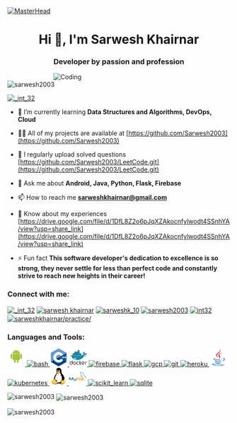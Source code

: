 [![MasterHead](https://res.cloudinary.com/zenbusiness/image/upload/v1670445040/logaster/logaster-2020-08-new-android-logo-evolution-1.gif)](https://github.com/Sarwesh2003)
<h1 align="center">Hi 👋, I'm Sarwesh Khairnar</h1>
<h3 align="center">Developer by passion and profession</h3>
<img align = "right" alt = "Coding" width = "400" src = "https://cdn.dribbble.com/users/1162077/screenshots/5403918/media/d5dccb5d5818cba2c8fa0cb15fb578b3.gif">
<p align="left"> <img src="https://komarev.com/ghpvc/?username=sarwesh2003&label=Profile%20views&color=0e75b6&style=flat" alt="sarwesh2003" /> </p>

<p align="left"> <a href="https://twitter.com/_int_32" target="blank"><img src="https://img.shields.io/twitter/follow/_int_32?logo=twitter&style=for-the-badge" alt="_int_32" /></a> </p>

- 🌱 I’m currently learning **Data Structures and Algorithms, DevOps, Cloud**

- 👨‍💻 All of my projects are available at [https://github.com/Sarwesh2003](https://github.com/Sarwesh2003)

- 📝 I regularly upload solved questions [https://github.com/Sarwesh2003/LeetCode.git](https://github.com/Sarwesh2003/LeetCode.git)

- 💬 Ask me about **Android, Java, Python, Flask, Firebase**

- 📫 How to reach me **sarweshkhairnar@gmail.com**

- 📄 Know about my experiences [https://drive.google.com/file/d/1DfL8Z2o6pJqXZAkocnfylwodt4SSnhYA/view?usp=share_link](https://drive.google.com/file/d/1DfL8Z2o6pJqXZAkocnfylwodt4SSnhYA/view?usp=share_link)

- ⚡ Fun fact **This software developer's dedication to excellence is so strong, they never settle for less than perfect code and constantly strive to reach new heights in their career!**

<h3 align="left">Connect with me:</h3>
<p align="left">
<a href="https://twitter.com/_int_32" target="blank"><img align="center" src="https://raw.githubusercontent.com/rahuldkjain/github-profile-readme-generator/master/src/images/icons/Social/twitter.svg" alt="_int_32" height="30" width="40" /></a>
<a href="https://linkedin.com/in/sarwesh khairnar" target="blank"><img align="center" src="https://raw.githubusercontent.com/rahuldkjain/github-profile-readme-generator/master/src/images/icons/Social/linked-in-alt.svg" alt="sarwesh khairnar" height="30" width="40" /></a>
<a href="https://instagram.com/sarweshk_10" target="blank"><img align="center" src="https://raw.githubusercontent.com/rahuldkjain/github-profile-readme-generator/master/src/images/icons/Social/instagram.svg" alt="sarweshk_10" height="30" width="40" /></a>
<a href="https://www.codechef.com/users/sarwesh2003" target="blank"><img align="center" src="https://cdn.jsdelivr.net/npm/simple-icons@3.1.0/icons/codechef.svg" alt="sarwesh2003" height="30" width="40" /></a>
<a href="https://www.leetcode.com/int32" target="blank"><img align="center" src="https://raw.githubusercontent.com/rahuldkjain/github-profile-readme-generator/master/src/images/icons/Social/leet-code.svg" alt="int32" height="30" width="40" /></a>
<a href="https://auth.geeksforgeeks.org/user/sarweshkhairnar/practice/" target="blank"><img align="center" src="https://raw.githubusercontent.com/rahuldkjain/github-profile-readme-generator/master/src/images/icons/Social/geeks-for-geeks.svg" alt="sarweshkhairnar/practice/" height="30" width="40" /></a>
</p>

<h3 align="left">Languages and Tools:</h3>
<p align="left"> <a href="https://developer.android.com" target="_blank" rel="noreferrer"> <img src="https://raw.githubusercontent.com/devicons/devicon/master/icons/android/android-original-wordmark.svg" alt="android" width="40" height="40"/> </a> <a href="https://www.gnu.org/software/bash/" target="_blank" rel="noreferrer"> <img src="https://www.vectorlogo.zone/logos/gnu_bash/gnu_bash-icon.svg" alt="bash" width="40" height="40"/> </a> <a href="https://www.w3schools.com/cpp/" target="_blank" rel="noreferrer"> <img src="https://raw.githubusercontent.com/devicons/devicon/master/icons/cplusplus/cplusplus-original.svg" alt="cplusplus" width="40" height="40"/> </a> <a href="https://www.docker.com/" target="_blank" rel="noreferrer"> <img src="https://raw.githubusercontent.com/devicons/devicon/master/icons/docker/docker-original-wordmark.svg" alt="docker" width="40" height="40"/> </a> <a href="https://firebase.google.com/" target="_blank" rel="noreferrer"> <img src="https://www.vectorlogo.zone/logos/firebase/firebase-icon.svg" alt="firebase" width="40" height="40"/> </a> <a href="https://flask.palletsprojects.com/" target="_blank" rel="noreferrer"> <img src="https://www.vectorlogo.zone/logos/pocoo_flask/pocoo_flask-icon.svg" alt="flask" width="40" height="40"/> </a> <a href="https://cloud.google.com" target="_blank" rel="noreferrer"> <img src="https://www.vectorlogo.zone/logos/google_cloud/google_cloud-icon.svg" alt="gcp" width="40" height="40"/> </a> <a href="https://git-scm.com/" target="_blank" rel="noreferrer"> <img src="https://www.vectorlogo.zone/logos/git-scm/git-scm-icon.svg" alt="git" width="40" height="40"/> </a> <a href="https://heroku.com" target="_blank" rel="noreferrer"> <img src="https://www.vectorlogo.zone/logos/heroku/heroku-icon.svg" alt="heroku" width="40" height="40"/> </a> <a href="https://www.java.com" target="_blank" rel="noreferrer"> <img src="https://raw.githubusercontent.com/devicons/devicon/master/icons/java/java-original.svg" alt="java" width="40" height="40"/> </a> <a href="https://kubernetes.io" target="_blank" rel="noreferrer"> <img src="https://www.vectorlogo.zone/logos/kubernetes/kubernetes-icon.svg" alt="kubernetes" width="40" height="40"/> </a> <a href="https://www.linux.org/" target="_blank" rel="noreferrer"> <img src="https://raw.githubusercontent.com/devicons/devicon/master/icons/linux/linux-original.svg" alt="linux" width="40" height="40"/> </a> <a href="https://www.mysql.com/" target="_blank" rel="noreferrer"> <img src="https://raw.githubusercontent.com/devicons/devicon/master/icons/mysql/mysql-original-wordmark.svg" alt="mysql" width="40" height="40"/> </a> <a href="https://scikit-learn.org/" target="_blank" rel="noreferrer"> <img src="https://upload.wikimedia.org/wikipedia/commons/0/05/Scikit_learn_logo_small.svg" alt="scikit_learn" width="40" height="40"/> </a> <a href="https://www.sqlite.org/" target="_blank" rel="noreferrer"> <img src="https://www.vectorlogo.zone/logos/sqlite/sqlite-icon.svg" alt="sqlite" width="40" height="40"/> </a> </p>

<p><img align="left" src="https://github-readme-stats.vercel.app/api/top-langs?username=sarwesh2003&show_icons=true&locale=en&layout=compact" alt="sarwesh2003" /></p>

<p>&nbsp;<img align="center" src="https://github-readme-stats.vercel.app/api?username=sarwesh2003&show_icons=true&locale=en" alt="sarwesh2003" /></p>

<p><img align="center" src="https://github-readme-streak-stats.herokuapp.com/?user=sarwesh2003&" alt="sarwesh2003" /></p>
